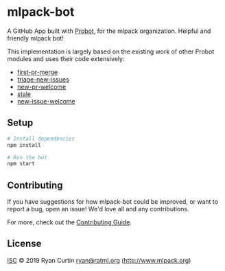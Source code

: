 # mlpack-bot

A GitHub App built with [Probot](https://github.com/probot/probot), for the
mlpack organization.  Helpful and friendly mlpack bot!

This implementation is largely based on the existing work of other Probot
modules and uses their code extensively:

 - [first-pr-merge](https://github.com/behaviorbot/first-pr-merge)
 - [triage-new-issues](https://github.com/tunnckoCoreLabs/triage-new-issues)
 - [new-pr-welcome](https://github.com/behaviorbot/new-pr-welcome)
 - [stale](https://github.com/probot/stale)
 - [new-issue-welcome](https://github.com/behaviorbot/new-issue-welcome)

## Setup

```sh
# Install dependencies
npm install

# Run the bot
npm start
```

## Contributing

If you have suggestions for how mlpack-bot could be improved, or want to report a bug, open an issue! We'd love all and any contributions.

For more, check out the [Contributing Guide](CONTRIBUTING.md).

## License

[ISC](LICENSE) © 2019 Ryan Curtin <ryan@ratml.org> (http://www.mlpack.org)
